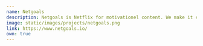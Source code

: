 ```yaml
---
name: Netgoals
description: Netgoals is Netflix for motivationel content. We make it easier for you to start, advance and finish your personal goals.
image: static/images/projects/netgoals.png
link: https://www.netgoals.io/
own: true
---
```

